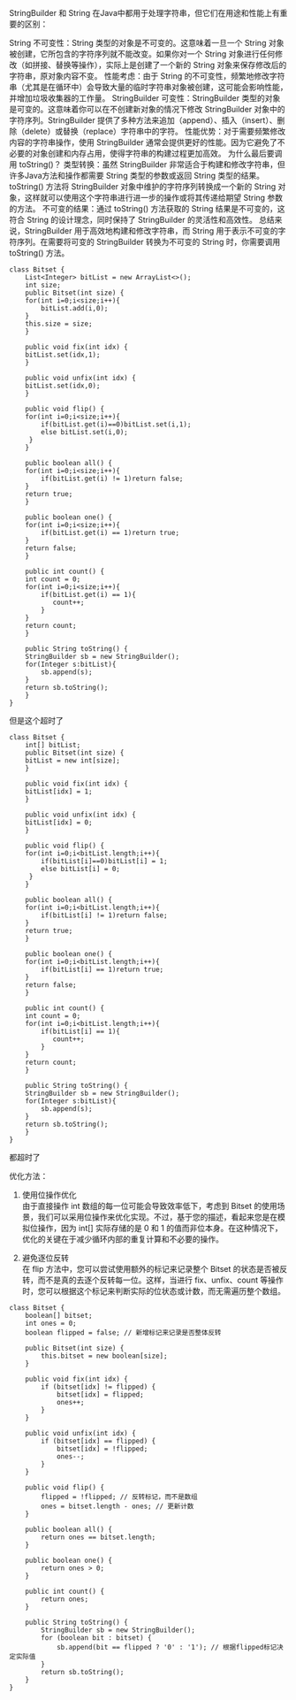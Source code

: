 StringBuilder 和 String 在Java中都用于处理字符串，但它们在用途和性能上有重要的区别：

String
不可变性：String 类型的对象是不可变的。这意味着一旦一个 String 对象被创建，它所包含的字符序列就不能改变。如果你对一个 String 对象进行任何修改（如拼接、替换等操作），实际上是创建了一个新的 String 对象来保存修改后的字符串，原对象内容不变。
性能考虑：由于 String 的不可变性，频繁地修改字符串（尤其是在循环中）会导致大量的临时字符串对象被创建，这可能会影响性能，并增加垃圾收集器的工作量。
StringBuilder
可变性：StringBuilder 类型的对象是可变的。这意味着你可以在不创建新对象的情况下修改 StringBuilder 对象中的字符序列。StringBuilder 提供了多种方法来追加（append）、插入（insert）、删除（delete）或替换（replace）字符串中的字符。
性能优势：对于需要频繁修改内容的字符串操作，使用 StringBuilder 通常会提供更好的性能。因为它避免了不必要的对象创建和内存占用，使得字符串的构建过程更加高效。
为什么最后要调用 toString()？
类型转换：虽然 StringBuilder 非常适合于构建和修改字符串，但许多Java方法和操作都需要 String 类型的参数或返回 String 类型的结果。toString() 方法将 StringBuilder 对象中维护的字符序列转换成一个新的 String 对象，这样就可以使用这个字符串进行进一步的操作或将其传递给期望 String 参数的方法。
不可变的结果：通过 toString() 方法获取的 String 结果是不可变的，这符合 String 的设计理念，同时保持了 StringBuilder 的灵活性和高效性。
总结来说，StringBuilder 用于高效地构建和修改字符串，而 String 用于表示不可变的字符序列。在需要将可变的 StringBuilder 转换为不可变的 String 时，你需要调用 toString() 方法。

```code
class Bitset {
    List<Integer> bitList = new ArrayList<>();
    int size;
    public Bitset(int size) {
    for(int i=0;i<size;i++){
        bitList.add(i,0);
    }
    this.size = size;
    }
    
    public void fix(int idx) {
    bitList.set(idx,1);
    }
    
    public void unfix(int idx) {
    bitList.set(idx,0);
    }
    
    public void flip() {
    for(int i=0;i<size;i++){
        if(bitList.get(i)==0)bitList.set(i,1);
        else bitList.set(i,0);
     }
    }
    
    public boolean all() {
    for(int i=0;i<size;i++){
        if(bitList.get(i) != 1)return false;
    }
    return true;
    }
    
    public boolean one() {
    for(int i=0;i<size;i++){
        if(bitList.get(i) == 1)return true;
    }
    return false;
    }
    
    public int count() {
    int count = 0;
    for(int i=0;i<size;i++){
        if(bitList.get(i) == 1){
           count++;
        }
    }
    return count;
    }
    
    public String toString() {
    StringBuilder sb = new StringBuilder();
    for(Integer s:bitList){
        sb.append(s);
    }
    return sb.toString();
    }
}
```

但是这个超时了

```code
class Bitset {
    int[] bitList;
    public Bitset(int size) {
    bitList = new int[size];
    }
    
    public void fix(int idx) {
    bitList[idx] = 1;
    }
    
    public void unfix(int idx) {
    bitList[idx] = 0;
    }
    
    public void flip() {
    for(int i=0;i<bitList.length;i++){
        if(bitList[i]==0)bitList[i] = 1;
        else bitList[i] = 0;
     }
    }
    
    public boolean all() {
    for(int i=0;i<bitList.length;i++){
        if(bitList[i] != 1)return false;
    }
    return true;
    }
    
    public boolean one() {
    for(int i=0;i<bitList.length;i++){
        if(bitList[i] == 1)return true;
    }
    return false;
    }
    
    public int count() {
    int count = 0;
    for(int i=0;i<bitList.length;i++){
        if(bitList[i] == 1){
           count++;
        }
    }
    return count;
    }
    
    public String toString() {
    StringBuilder sb = new StringBuilder();
    for(Integer s:bitList){
        sb.append(s);
    }
    return sb.toString();
    }
}
```
都超时了

优化方法：
1. 使用位操作优化     
由于直接操作 int 数组的每一位可能会导致效率低下，考虑到 Bitset 的使用场景，我们可以采用位操作来优化实现。不过，基于您的描述，看起来您是在模拟位操作，因为 int[] 实际存储的是 0 和 1 的值而非位本身。在这种情况下，优化的关键在于减少循环内部的重复计算和不必要的操作。       

2. 避免逐位反转       
在 flip 方法中，您可以尝试使用额外的标记来记录整个 Bitset 的状态是否被反转，而不是真的去逐个反转每一位。这样，当进行 fix、unfix、count 等操作时，您可以根据这个标记来判断实际的位状态或计数，而无需遍历整个数组。

```code
class Bitset {
    boolean[] bitset;
    int ones = 0;
    boolean flipped = false; // 新增标记来记录是否整体反转

    public Bitset(int size) {
        this.bitset = new boolean[size];
    }

    public void fix(int idx) {
        if (bitset[idx] != flipped) {
            bitset[idx] = flipped;
            ones++;
        }
    }

    public void unfix(int idx) {
        if (bitset[idx] == flipped) {
            bitset[idx] = !flipped;
            ones--;
        }
    }

    public void flip() {
        flipped = !flipped; // 反转标记，而不是数组
        ones = bitset.length - ones; // 更新计数
    }

    public boolean all() {
        return ones == bitset.length;
    }

    public boolean one() {
        return ones > 0;
    }

    public int count() {
        return ones;
    }

    public String toString() {
        StringBuilder sb = new StringBuilder();
        for (boolean bit : bitset) {
            sb.append(bit == flipped ? '0' : '1'); // 根据flipped标记决定实际值
        }
        return sb.toString();
    }
}

```

